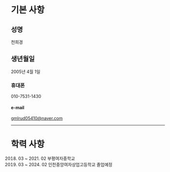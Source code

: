 # 기본 사항
## 성명
천희경
## 생년월일
2005년 4월 1일
### 휴대폰
010-7531-1430
#### e-mail
gmlrud05410@naver.com
***
# 학력 사항
2018. 03 ~ 2021. 02 부평여자중학교
2019. 03 ~ 2024. 02 인천중앙여자상업고등학교 졸업예정

